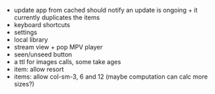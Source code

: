 - update app from cached should notify an update is ongoing + it currently duplicates the items
- keyboard shortcuts
- settings
- local library
- stream view + pop MPV player
- seen/unseed button
- a ttl for images calls, some take ages
- item: allow resort
- items: allow col-sm-3, 6 and 12 (maybe computation can calc more sizes?)